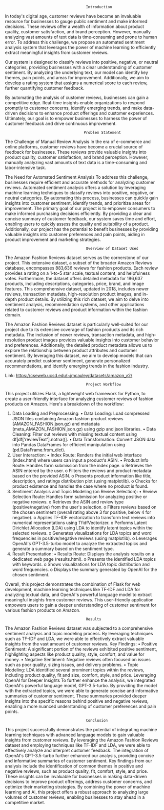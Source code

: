                                          Introduction 

In today's digital age, customer reviews have become an invaluable resource for businesses to gauge public sentiment and make informed decisions. These reviews offer a wealth of information about product quality, customer satisfaction, and brand perception. However, manually analyzing vast amounts of text data is time-consuming and prone to human error. To address this challenge, we propose an automated sentiment analysis system that leverages the power of machine learning to efficiently extract meaningful insights from customer reviews.

Our system is designed to classify reviews into positive, negative, or neutral categories, providing businesses with a clear understanding of customer sentiment. By analyzing the underlying text, our model can identify key themes, pain points, and areas for improvement. Additionally, we aim to develop a rating system that assigns a numerical score to each review, further quantifying customer feedback.

By automating the analysis of customer reviews, businesses can gain a competitive edge. Real-time insights enable organizations to respond promptly to customer concerns, identify emerging trends, and make data-driven decisions to enhance product offerings and customer experiences. Ultimately, our goal is to empower businesses to harness the power of customer feedback and drive continuous improvement.

                                        Problem Statement 

The Challenge of Manual Review Analysis
In the era of e-commerce and online platforms, customer reviews have become a crucial source of feedback for businesses. These reviews provide valuable insights into product quality, customer satisfaction, and brand perception. However, manually analyzing vast amounts of text data is a time-consuming and labor-intensive task.

The Need for Automated Sentiment Analysis
To address this challenge, businesses require efficient and accurate methods for analyzing customer reviews. Automated sentiment analysis offers a solution by leveraging machine learning techniques to classify reviews into positive, negative, or neutral categories. By automating this process, businesses can quickly gain insights into customer sentiment, identify trends, and prioritize areas for improvement.
The primary goal of our project is to empower consumers to make informed purchasing decisions efficiently. By providing a clear and concise summary of customer feedback, our system saves time and effort, enabling users to quickly assess the quality and suitability of a product. Additionally, our project has the potential to benefit businesses by providing valuable insights into customer preferences and pain points, aiding in product improvement and marketing strategies.


                                         Overview of Dataset Used 

The Amazon Fashion Reviews dataset serves as the cornerstone of our project. This extensive dataset, a subset of the broader Amazon Reviews database, encompasses 883,636 reviews for fashion products. Each review provides a rating on a 1-to-5 star scale, textual content, and helpfulness votes. Furthermore, the dataset offers detailed metadata for 186,637 products, including descriptions, categories, price, brand, and image features. This comprehensive dataset, updated in 2018, includes newer reviews, transaction metadata, high-resolution product images, and in-depth product details. By utilizing this rich dataset, we aim to delve into sentiment analysis, recommendation systems, and other applications related to customer reviews and product information within the fashion domain.

The Amazon Fashion Reviews dataset is particularly well-suited for our project due to its extensive coverage of fashion products and its rich metadata. The inclusion of newer reviews, transaction metadata, and high-resolution product images provides valuable insights into customer behavior and preferences. Additionally, the detailed product metadata allows us to explore the relationship between product attributes and customer sentiment. By leveraging this dataset, we aim to develop models that can accurately predict customer sentiment, generate personalized recommendations, and identify emerging trends in the fashion industry.



Link: https://cseweb.ucsd.edu/~jmcauley/datasets/amazon_v2/

                                         Project Workflow
                                         
This project utilizes Flask, a lightweight web framework for Python, to create a user-friendly interface for analyzing customer reviews of fashion products on Amazon. Here's a breakdown of the workflow:
1. Data Loading and Preprocessing:
•	Data Loading: Load compressed JSON files containing Amazon fashion product reviews (AMAZON_FASHION.json.gz) and metadata (meta_AMAZON_FASHION.json.gz) using gzip and json libraries.
•	Data Cleaning: Filter out reviews with missing textual content using df[df['reviewText'].notna()].
•	Data Transformation: Convert JSON data into Pandas DataFrames for efficient manipulation using (pd.DataFrame.from_dict).
2. User Interaction:
•	Index Route: Renders the initial web interface (index.html) where users can input a product's ASIN.
•	Product Info Route: Handles form submission from the index page. 
o	Retrieves the ASIN entered by the user.
o	Filters the reviews and product metadata based on the provided ASIN.
o	Presents product information like title, description, and ratings distribution plot (using matplotlib).
o	Checks for product existence and handles the case where no product is found.
3. Sentiment Analysis and Topic Modeling (on Review Selection):
•	Review Selection Route: Handles form submission for analyzing positive or negative reviews. 
o	Retrieves the ASIN and review type (positive/negative) from the user's selection.
o	Filters reviews based on the chosen sentiment (overall rating above 3 for positive, below 4 for negative).
o	Applies TF-IDF vectorization to transform text reviews into numerical representations using TfidfVectorizer.
o	Performs Latent Dirichlet Allocation (LDA) using LDA to identify latent topics within the selected reviews.
o	Generates visualizations for LDA topics and word frequencies in positive/negative reviews (using matplotlib).
o	Leverages OpenAI's GPT-3.5-turbo model to analyze the extracted topics and generate a summary based on the sentiment type.
4. Result Presentation:
•	Results Route: Displays the analysis results on a dedicated web page (results.html). 
o	Presents the identified LDA topics with keywords.
o	Shows visualizations for LDA topic distribution and word frequencies.
o	Displays the summary generated by OpenAI for the chosen sentiment.

Overall, this project demonstrates the combination of Flask for web development, machine learning techniques like TF-IDF and LDA for analyzing textual data, and OpenAI's powerful language model to extract meaningful insights from customer reviews. This user-friendly application empowers users to gain a deeper understanding of customer sentiment for various fashion products on Amazon.


                                         Results 
The Amazon Fashion Reviews dataset was subjected to a comprehensive sentiment analysis and topic modeling process. By leveraging techniques such as TF-IDF and LDA, we were able to effectively extract valuable insights from the vast amount of customer reviews.
Key Findings:
•	Positive Sentiment: A significant portion of the reviews exhibited positive sentiment, highlighting aspects like product quality, style, comfort, and value for money.
•	Negative Sentiment: Negative reviews often focused on issues such as poor quality, sizing issues, and delivery problems.
•	Topic Modeling: LDA identified several prominent topics within the reviews, including product quality, fit and size, comfort, style, and price.
Leveraging OpenAI for Deeper Insights
To further enhance the analysis, we integrated OpenAI's powerful language model, GPT-3.5-turbo. By providing the model with the extracted topics, we were able to generate concise and informative summaries of customer sentiment. These summaries provided deeper insights into the specific reasons behind positive and negative reviews, enabling a more nuanced understanding of customer preferences and pain points.



                                         Conclusion

This project successfully demonstrates the potential of integrating machine learning techniques with advanced language models to gain valuable insights from customer reviews. By leveraging the Amazon Fashion Reviews dataset and employing techniques like TF-IDF and LDA, we were able to effectively analyze and interpret customer feedback. The integration of OpenAI's GPT-3.5-turbo further enhanced our analysis, providing concise and informative summaries of customer sentiment.
Key findings from our analysis include the identification of common themes in positive and negative reviews, such as product quality, fit, comfort, style, and price. These insights can be invaluable for businesses in making data-driven decisions to improve product offerings, address customer concerns, and optimize their marketing strategies.
By combining the power of machine learning and AI, this project offers a robust approach to analyzing large volumes of customer reviews, enabling businesses to stay ahead in a competitive market.
 



 
